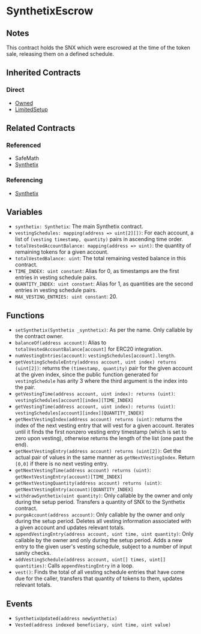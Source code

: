 # SynthetixEscrow

## Notes

This contract holds the SNX which were escrowed at the time of the token sale, releasing them on a defined schedule.

## Inherited Contracts

### Direct

* [Owned](Owned.md)
* [LimitedSetup](LimitedSetup.md)

## Related Contracts

### Referenced

* SafeMath
* [Synthetix](Synthetix.md)

### Referencing

* [Synthetix](Synthetix.md)

## Variables

* `synthetix: Synthetix`: The main Synthetix contract.
* `vestingSchedules: mapping(address => uint[2][])`: For each account, a list of `(vesting timestamp, quantity)` pairs in ascending time order.
* `totalVestedAccountBalance: mapping(address => uint)`: the quantity of remaining tokens for a given account.
* `totalVestedBalance: uint`: The total remaining vested balance in this contract.
* `TIME_INDEX: uint constant`: Alias for 0, as timestamps are the first entries in vesting schedule pairs.
* `QUANTITY_INDEX: uint constant`: Alias for 1, as quantities are the second entries in vesting schedule pairs.
* `MAX_VESTING_ENTRIES: uint constant`: 20.

## Functions

* `setSynthetix(Synthetix _synthetix)`: As per the name. Only callable by the contract owner.
* `balanceOf(address account)`: Alias to `totalVestedAccountBalance[account]` for ERC20 integration.
* `numVestingEntries(account)`: `vestingSchedules[account].length`.
* `getVestingScheduleEntry(address account, uint index) returns (uint[2])`: returns the `(timestamp, quantity)` pair for the given account at the given index, since the public function generated for `vestingSchedule` has arity 3 where the third argument is the index into the pair.
* `getVestingTime(address account, uint index): returns (uint)`: `vestingSchedules[account][index][TIME_INDEX]`
* `getVestingTime(address account, uint index): returns (uint)`: `vestingSchedules[account][index][QUANTITY_INDEX]`
* `getNextVestingIndex(address account) returns (uint)`: returns the index of the next vesting entry that will vest for a given account. Iterates until it finds the first nonzero vesting entry timestamp (which is set to zero upon vesting), otherwise returns the length of the list (one past the end).
* `getNextVestingEntry(address account) returns (uint[2])`: Get the actual pair of values in the same manner as `getNextVestingIndex`. Return `[0,0]` if there is no next vesting entry.
* `getNextVestingTime(address account) returns (uint)`: `getNextVestingEntry(account)[TIME_INDEX]`
* `getNextVestingQuantity(address account) returns (uint)`: `getNextVestingEntry(account)[QUANTITY_INDEX]`
* `withdrawSynthetix(uint quantity)`: Only callable by the owner and only during the setup period. Transfers a quantity of SNX to the Synthetix contract.
* `purgeAccount(address account)`: Only callable by the owner and only during the setup period. Deletes all vesting information associated with a given account and updates relevant totals.
* `appendVestingEntry(address account, uint time, uint quantity)`: Only callable by the owner and only during the setup period. Adds a new entry to the given user's vesting schedule, subject to a number of input sanity checks.
* `addVestingSchedule(address account, uint[] times, uint[] quantities)`: Calls `appendVestingEntry` in a loop.
* `vest()`: Finds the total of all vesting schedule entries that have come due for the caller, transfers that quantity of tokens to them, updates relevant totals.

## Events

* `SynthetixUpdated(address newSynthetix)`
* `Vested(address indexed beneficiary, uint time, uint value)`
